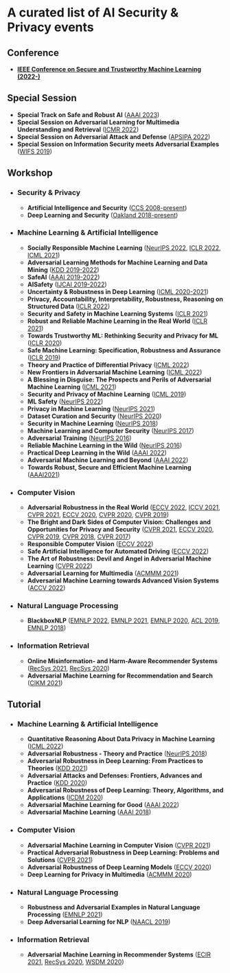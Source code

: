 # A curated list of AI Security & Privacy events

<!-- Beyond other resources (e.g. [papers](https://nicholas.carlini.com/writing/2019/all-adversarial-example-papers.html) and [tookits](https://opensourcelibs.com/libs/adversarial-examples)), here we provide a curated list of related events (e.g. workshops and tutorials) and hope it can help light up your journey on AI Security and Privacy. :smile_cat:	 -->


## Conference
  + [**IEEE Conference on Secure and Trustworthy Machine Learning (2022-)**](https://satml.org/)
## Special Session
  + **Special Track on Safe and Robust AI** ([AAAI 2023](https://aaai.org/Conferences/AAAI-23/safeandrobustai/))
  + **Special Session on Adversarial Learning for Multimedia Understanding and Retrieval** ([ICMR 2022](https://al4mur.github.io/))
  + **Special Session on Adversarial Attack and Defense** ([APSIPA 2022](https://sites.google.com/ahduni.edu.in/2022-apsipa-ss-aad))
  + **Special Session on Information Security meets Adversarial Examples** ([WIFS 2019](https://signalprocessingsociety.org/WIFS2019/index9f1c.html?q=node/18))
## Workshop
- ### Security & Privacy
  + **Artificial Intelligence and Security** ([CCS 2008-present](https://aisec.cc/))
  + **Deep Learning and Security** ([Oakland 2018-present](https://dls2022.ieee-security.org/))

- ### Machine Learning & Artificial Intelligence
  + **Socially Responsible Machine Learning** ([NeurIPS 2022](https://tsrml2022.github.io/), [ICLR 2022](https://iclrsrml.github.io/), [ICML 2021](https://icmlsrml2021.github.io/))
  + **Adversarial Learning Methods for Machine Learning and Data Mining** ([KDD 2019-2022](https://sites.google.com/view/advml))
  + **SafeAI** ([AAAI 2019-2022](https://safeai.webs.upv.es/))
  + **AISafety** ([IJCAI 2019-2022](https://www.aisafetyw.org/))
  + **Uncertainty & Robustness in Deep Learning** ([ICML 2020-2021](https://sites.google.com/view/udlworkshop2021/home))
  + **Privacy, Accountability, Interpretability, Robustness, Reasoning on Structured Data** ([ICLR 2022](https://pair2struct-workshop.github.io/))
  + **Security and Safety in Machine Learning Systems** ([ICLR 2021](https://aisecure-workshop.github.io/aml-iclr2021/))
  + **Robust and Reliable Machine Learning in the Real World** ([ICLR 2021](https://sites.google.com/connect.hku.hk/robustml-2021/home))
  + **Towards Trustworthy ML: Rethinking Security and Privacy for ML** ([ICLR 2020](https://trustworthyiclr20.github.io/))
  + **Safe Machine Learning: Specification, Robustness and Assurance** ([ICLR 2019](https://sites.google.com/view/safeml-iclr2019))
  + **Theory and Practice of Differential Privacy** ([ICML 2022](https://tpdp.journalprivacyconfidentiality.org/2022/)) 
  + **New Frontiers in Adversarial Machine Learning** ([ICML 2022](https://advml-frontier.github.io/)) 
  + **A Blessing in Disguise: The Prospects and Perils of Adversarial Machine Learning** ([ICML 2021](https://advml-workshop.github.io/icml2021/))
  + **Security and Privacy of Machine Learning** ([ICML 2019](https://icml2019workshop.github.io/))
  + **ML Safety** ([NeurIPS 2022](https://neurips2022.mlsafety.org/))
  + **Privacy in Machine Learning** ([NeurIPS 2021](https://priml2021.github.io/))
  + **Dataset Curation and Security** ([NeurIPS 2020](http://securedata.lol/))
  + **Security in Machine Learning** ([NeurIPS 2018](https://secml2018.github.io/))
  + **Machine Learning and Computer Security** ([NeurIPS 2017](https://machine-learning-and-security.github.io/))
  + **Adversarial Training** ([NeurIPS 2016](https://sites.google.com/site/nips2016adversarial/))
  + **Reliable Machine Learning in the Wild** ([NeurIPS 2016](https://sites.google.com/site/wildml2016nips/home))
  + **Practical Deep Learning in the Wild** ([AAAI 2022](https://practical-dl.github.io/))
  + **Adversarial Machine Learning and Beyond** ([AAAI 2022](https://advml-workshop.github.io/aaai2022/))
  + **Towards Robust, Secure and Efficient Machine Learning** ([AAAI2021](http://federated-learning.org/rseml2021/))


- ### Computer Vision
  + **Adversarial Robustness in the Real World** ([ECCV 2022](https://eccv22-arow.github.io/), [ICCV 2021](https://iccv21-adv-workshop.github.io/), [CVPR 2021](https://aisecure-workshop.github.io/amlcvpr2021/), [ECCV 2020](https://eccv20-adv-workshop.github.io/), [CVPR 2020](https://adv-workshop-2020.github.io/), [CVPR 2019](https://amlcvpr2019.github.io/))
  + **The Bright and Dark Sides of Computer Vision: Challenges and Opportunities for Privacy and Security** ([CVPR 2021](https://quovadiscvpr.cispa.de/), [ECCV 2020](https://cvcops20.cispa.saarland/), [CVPR 2019](https://cvcops19.cispa.saarland/), [CVPR 2018](https://vision.soic.indiana.edu/bright-and-dark-workshop-2018/), [CVPR 2017](https://vision.soic.indiana.edu/bright-and-dark-workshop-2017/))
  + **Responsible Computer Vision** ([ECCV 2022](https://sites.google.com/view/rcv-at-eccv-2022/home?authuser=0))
  + **Safe Artificial Intelligence for Automated Driving** ([ECCV 2022](https://sites.google.com/view/saiad2022))
  + **The Art of Robustness: Devil and Angel in Adversarial Machine Learning** ([CVPR 2022](https://artofrobust.github.io/))
  + **Adversarial Learning for Multimedia** ([ACMMM 2021](https://advm-workshop-2021.github.io/))
  + **Adversarial Machine Learning towards Advanced Vision Systems** ([ACCV 2022](https://sites.google.com/view/workshop-of-amlavs))

- ### Natural Language Processing
  + **BlackboxNLP** ([EMNLP 2022](https://blackboxnlp.github.io/), [EMNLP 2021](https://blackboxnlp.github.io/), [EMNLP 2020](https://blackboxnlp.github.io/2020/), [ACL 2019](https://blackboxnlp.github.io/2019/), [EMNLP 2018](https://blackboxnlp.github.io/2018/))
  
- ### Information Retrieval
  + **Online Misinformation- and Harm-Aware Recommender Systems** ([RecSys 2021](https://ohars-recsys.isistan.unicen.edu.ar/topics-of-interest), [RecSys 2020](https://ohars-recsys2020.isistan.unicen.edu.ar/))
  + **Adversarial Machine Learning for Recommendation and Search** ([CIKM 2021](https://sisinflab.github.io/adverse2021/))

  
  
## Tutorial  
- ### Machine Learning & Artificial Intelligence
  + **Quantitative Reasoning About Data Privacy in Machine Learning** ([ICML 2022](https://icml.cc/Conferences/2022/Schedule?showEvent=18439))
  + **Adversarial Robustness - Theory and Practice** ([NeurIPS 2018](https://adversarial-ml-tutorial.org/))
  + **Adversarial Robustness in Deep Learning: From Practices to Theories** ([KDD 2021](https://sites.google.com/view/kdd21-tutorial-adv-robust/))
  + **Adversarial Attacks and Defenses: Frontiers, Advances and Practice** ([KDD 2020](https://sites.google.com/view/kdd-2020-attack-and-defense/home))
  + **Adversarial Robustness of Deep Learning: Theory, Algorithms, and Applications** ([ICDM 2020](https://tutorial.trustdeeplearning.com/))
  + **Adversarial Machine Learning for Good** ([AAAI 2022](https://sites.google.com/view/advml4good))
  + **Adversarial Machine Learning** ([AAAI 2018](https://aaai18adversarial.github.io/index.html#syl))

- ### Computer Vision
  + **Adversarial Machine Learning in Computer Vision** ([CVPR 2021](https://advmlincv.github.io/cvpr21-tutorial/))
  + **Practical Adversarial Robustness in Deep Learning: Problems and Solutions** ([CVPR 2021](https://sites.google.com/view/par-2021))
  + **Adversarial Robustness of Deep Learning Models** ([ECCV 2020](https://sites.google.com/umich.edu/eccv-2020-adv-robustness))
  + **Deep Learning for Privacy in Multimedia** ([ACMMM 2020](http://cis.eecs.qmul.ac.uk/privacymultimedia.html))
 
- ### Natural Language Processing
  + **Robustness and Adversarial Examples in Natural Language Processing** ([EMNLP 2021](https://2021.emnlp.org/tutorials))
  + **Deep Adversarial Learning for NLP** ([NAACL 2019](https://sites.cs.ucsb.edu/~william/papers/AdvNLP-NAACL2019.pdf))

- ### Information Retrieval
  + **Adversarial Machine Learning in Recommender Systems** ([ECIR 2021](https://www.youtube.com/watch?v=8V4TLdYMit8&list=PLted5MzCy6KwnlE3kFmeQJhDJCbS1lAt0&index=3), [RecSys 2020](https://www.youtube.com/watch?v=tjzykHbBd0w&list=PLted5MzCy6KwnlE3kFmeQJhDJCbS1lAt0&index=2), [WSDM 2020](https://github.com/sisinflab/amlrecsys-tutorial/blob/master/Tutorial-AML-RecSys-WSDM2020.pdf))




